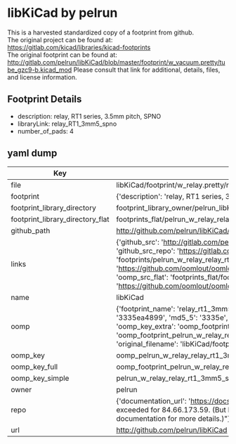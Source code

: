 # libKiCad by pelrun  
This is a harvested standardized copy of a footprint from github.  
The original project can be found at:  
https://gitlab.com/kicad/libraries/kicad-footprints  
The original footprint can be found at:
http://gitlab.com/pelrun/libKiCad/blob/master/footprint/w_vacuum.pretty/tube_gzc9-b.kicad_mod
Please consult that link for additional, details, files, and license information.  
## Footprint Details
* description: relay, RT1 series, 3.5mm pitch, SPNO  
* libraryLink: relay_RT1_3mm5_spno  
* number_of_pads: 4  
## yaml dump  
| Key | Value |  
| --- | --- |  
| file | libKiCad/footprint/w_relay.pretty/relay_RT1_3mm5_spno.kicad_mod |  
| footprint | {'description': 'relay, RT1 series, 3.5mm pitch, SPNO', 'libraryLink': 'relay_RT1_3mm5_spno', 'number_of_pads': 4} |  
| footprint_library_directory | footprint_library_owner/pelrun_libKiCad |  
| footprint_library_directory_flat | footprints_flat/pelrun_w_relay_relay_rt1_3mm5_spno/working |  
| github_path | http://github.com/pelrun/libKiCad/blob/master/footprint/w_relay.pretty/relay_RT1_3mm5_spno.kicad_mod |  
| links | {'github_src': 'http://gitlab.com/pelrun/libKiCad/blob/master/footprint/w_vacuum.pretty/tube_gzc9-b.kicad_mod', 'github_src_repo': 'https://gitlab.com/kicad/libraries/kicad-footprints', 'oomp_bot': 'footprints/pelrun_w_relay_relay_rt1_3mm5_spno/working', 'oomp_bot_github': 'https://github.com/oomlout/oomlout_oomp_footprint_bot/tree/main/footprints/pelrun_w_relay_relay_rt1_3mm5_spno/working', 'oomp_src_flat': 'footprints_flat/footprints_flat/pelrun_w_relay_relay_rt1_3mm5_spno/working', 'oomp_src_flat_github': 'https://github.com/oomlout/oomlout_oomp_footprint_src/tree/main/footprints_flat/pelrun_w_relay_relay_rt1_3mm5_spno/working'} |  
| name | libKiCad |  
| oomp | {'footprint_name': 'relay_rt1_3mm5_spno', 'library_name': 'w_relay', 'md5': '3335ea48990856a7b2da5900e0f6bb85', 'md5_10': '3335ea4899', 'md5_5': '3335e', 'md5_6': '3335ea', 'oomp_key': 'oomp_pelrun_w_relay_relay_rt1_3mm5_spno', 'oomp_key_extra': 'oomp_footprint_pelrun_w_relay_relay_rt1_3mm5_spno', 'oomp_key_full': 'oomp_footprint_pelrun_w_relay_relay_rt1_3mm5_spno_3335ea', 'oomp_key_simple': 'pelrun_w_relay_relay_rt1_3mm5_spno', 'original_filename': 'libKiCad/footprint/w_relay.pretty/relay_RT1_3mm5_spno.kicad_mod', 'owner_name': 'pelrun'} |  
| oomp_key | oomp_pelrun_w_relay_relay_rt1_3mm5_spno |  
| oomp_key_full | oomp_footprint_pelrun_w_relay_relay_rt1_3mm5_spno |  
| oomp_key_simple | pelrun_w_relay_relay_rt1_3mm5_spno |  
| owner | pelrun |  
| repo | {'documentation_url': 'https://docs.github.com/rest/overview/resources-in-the-rest-api#rate-limiting', 'message': "API rate limit exceeded for 84.66.173.59. (But here's the good news: Authenticated requests get a higher rate limit. Check out the documentation for more details.)"} |  
| url | http://github.com/pelrun/libKiCad |  

